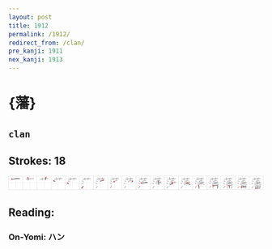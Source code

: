 ```yaml
---
layout: post
title: 1912
permalink: /1912/
redirect_from: /clan/
pre_kanji: 1911
nex_kanji: 1913
---
```


# {藩}

## `clan`

## Strokes: 18

<div class="stroke"><img src="../images/E897A9.png" /></div>

## Reading:

### On-Yomi: ハン
